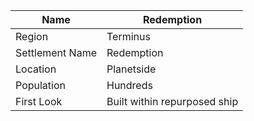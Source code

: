 | Name | Redemption |
| ---  | --- |
| Region |  Terminus  |
| Settlement Name |  Redemption  |
| Location |  Planetside  |
| Population |  Hundreds  |
| First Look |  Built within repurposed ship  |
